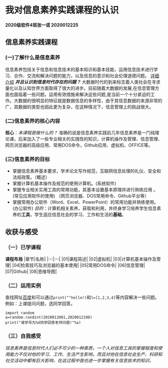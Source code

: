 
# 我对信息素养实践课程的认识  
**2020级软件4班张一诺 2020012225**
## 信息素养实践课程    
### (一)了解什么是信息素养
信息素养包括关于信息和信息技术的基本知识和基本技能，运用信息技术进行学习、合作、交流和解决问题的能力，以及信息的意识和社会伦理道德问题。  [详细介绍](https://cn.bing.com/search?q=%E4%BF%A1%E6%81%AF%E7%B4%A0%E5%85%BB%E5%AE%9E%E8%B7%B5%E8%AF%BE%E7%A8%8B&qs=n&form=QBRE&sp=-1&pq=%E4%BF%A1%E6%81%AF%E7%B4%A0%E5%85%BB%E5%AE%9E%E8%B7%B5%E8%AF%BE%E7%A8%8B&sc=1-8&sk=&cvid=15A42BF224E248EAAC93958A0FAD25DC)
***并且认识到信息时代存在的问题？*** 大数据时代的到来标志着人类社会在寻求量化以及认知世界方面取得了很大的进步。目前随着大数据的发展,在信息管理方面也面临着一些问题。运用有效措施来解决这些问题,是当前一个十分紧迫的工作。大数据的很明显的特征就是数据信息的多样性，由于其信息数据的来源非常的广，其数据的类型也因此更为复杂，在这种情况下，信息管理上的挑战很大。
### (二)信息素养的核心内容   
**核心**：*本课程是做什么的？* 准确的说是信息素养实践前几年信息素养是一门纯理论课，后来加入了一些专业相关的实践性的知识，计算机操作及管理、信息管理、网页浏览器的高级应用、常用DOS命令，Github应用、虚拟机、OFFICE等。  
### (三)信息素养的目标  
- 掌握信息素养基本要求，学术论文写作规范，互联网信息处理的礼仪、安全和法规政策。（概述）
- 掌握计算机基本操作及规范的使用计算机。(系统软件)
- 掌握专业相关实用工具的常用功能，其基本设置基本原理并进行熟练应用 。(常见应用软件的使用)  （网页浏览器、DOS常用命令、Github平台等）
- 掌握常用办公软件（Word、Excel、PowerPoint）的常用功能并熟练使用。 (办公软件) 
*目的*：计算机相关素养，获取和利用，并终身学习培养学生信息素养的**工具**，学生适应信息社会的学习、工作和生活的**基础**。   
## 收获与感受  
### （一）已学课程  
**课程布局**
|章节|名称|
|:-:|:-:|
|01|课程简述|
|02|虚拟机|
|03|计算机基本操作及管理|
|04|检索技巧及浏览器的基本使用|
|05|常用DOS命令|
|06|信息管理|
|07|Github|
|08|思维导图|
### （二）运用实例  
查找网址[百度](https://www.baidu.com/)和可以通过`print(""hello!)`和`l=[1,2,3,4]`等内容解决一些问题。
例如：上课提问问题，选同学回答。
```
import random
a=random.randint(2020012001,2020012100)
print("请学号为%d同学回答老师问题!"%a)
```
### （三）自我感受
*信息素养是信息时代人们必不可少的一种素质，一个人对信息工具的掌握程度和使用能力不仅对他的学习、工作、生活产生影响，而且对他在信息社会生产、科研和社交活动中都有巨大影响，在这过程中我也进一步掌握有关信息技术的知识。*


